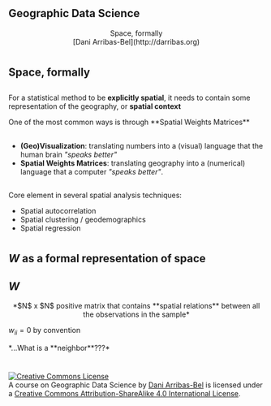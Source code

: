 #
## Geographic Data Science

<CENTER>
Space, formally
</CENTER>

<CENTER>
[Dani Arribas-Bel](http://darribas.org)
</CENTER>

#
## Space, formally

##

For a statistical method to be **explicitly spatial**, it needs to contain
some representation of the geography, or **spatial context**

<span class="fragment">
One of the most common ways is through **Spatial Weights Matrices**

## 

* **(Geo)Visualization**: translating numbers into a (visual) language that the human brain
  *"speaks better"*
* **Spatial Weights Matrices**: translating geography into a (numerical) language that
  a computer *"speaks better"*.

##

Core element in several spatial analysis techniques:

* Spatial autocorrelation
* Spatial clustering / geodemographics
* Spatial regression

#
## $W$ as a formal representation of space

## $W$

<center>
*$N$ x $N$ positive matrix <span class="fragment"> that contains **spatial relations**
<span class="fragment"> between all the observations in the sample*
</center>

<p  class="fragment">
<script type="math/tex; mode=display">
w_{ij} = \left\{ \begin{array}{rl}
x > 0 &\mbox{ if $i$ and $j$ are neighbors} \\
0 &\mbox{ otherwise}
\end{array} \right\}
</script>

$w_{ii} = 0$ by convention
</p>

<span class="fragment">
*...What is a **neighbor**???*


#

<a rel="license" href="http://creativecommons.org/licenses/by-sa/4.0/"><img alt="Creative Commons License" style="border-width:0" src="https://i.creativecommons.org/l/by-sa/4.0/88x31.png" /></a><br /><span xmlns:dct="http://purl.org/dc/terms/" property="dct:title">A course on Geographic Data Science</span> by <a xmlns:cc="http://creativecommons.org/ns#" href="http://darribas.org" property="cc:attributionName" rel="cc:attributionURL">Dani Arribas-Bel</a> is licensed under a <a rel="license" href="http://creativecommons.org/licenses/by-sa/4.0/">Creative Commons Attribution-ShareAlike 4.0 International License</a>.

